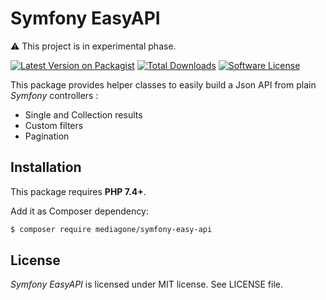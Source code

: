# Symfony EasyAPI

⚠️ This project is in experimental phase.

[![Latest Version on Packagist][ico-version]][link-packagist]
[![Total Downloads][ico-downloads]][link-downloads]
[![Software License][ico-license]](LICENSE)

This package provides helper classes to easily build a Json API from plain _Symfony_ controllers :
- Single and Collection results
- Custom filters
- Pagination



## Installation
This package requires **PHP 7.4+**.

Add it as Composer dependency:
```sh
$ composer require mediagone/symfony-easy-api
```



## License

_Symfony EasyAPI_ is licensed under MIT license. See LICENSE file.



[ico-version]: https://img.shields.io/packagist/v/mediagone/symfony-easy-api.svg
[ico-downloads]: https://img.shields.io/packagist/dt/symfony-easy-api.svg
[ico-license]: https://img.shields.io/badge/license-MIT-brightgreen.svg

[link-packagist]: https://packagist.org/packages/mediagone/symfony-easy-api
[link-downloads]: https://packagist.org/packages/mediagone/symfony-easy-api
